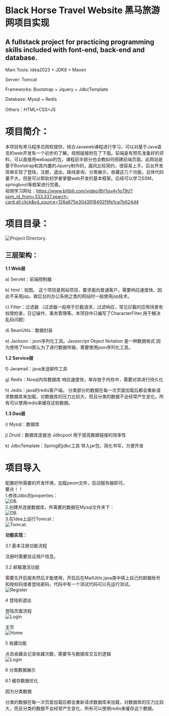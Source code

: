 # Black Horse Travel Website 黑马旅游网项目实现

## A fullstack project for practicing programming skills included with font-end, back-end and database.

Main Tools: Idea2023 + JDK8 + Maven

Server: Tomcat 

Frameworks: Bootstrap + Jquery + JdbcTemplate

Database: Mysql + Redis 

Others：HTML+CSS+JS

# **项目简介**：
  本项目有黑马程序员网校提供，结合Javaweb课程进行学习，可以对基于Java语言的web开发有一个初步的了解。视频链接附在了下面。前端是有预先准备好的资料，可以直接用webapp的包，课程前半部分也会教如何搭建前端页面。此网站是基于Bootstrap和其内置的Jquery制作的，画风比较简约，很容易上手。后台开发简单实现了登陆，注册，退出，路线查询，分类展示，收藏这几个功能。总体代码量不大，但是可以帮助初学者掌握web开发的基本框架。后续可以学习SSM，springboot等框架进行完善。    
视频学习网址：https://www.bilibili.com/video/BV1qv4y1o79t/?spm_id_from=333.337.search-card.all.click&vd_source=126a675e30d3918492f9fe1ca7b624d4

# 项目目录：  
 ![Project Directory](https://github.com/JasonZhang0305/githubimg/blob/main/img/projectd.jpeg).   

## 三层架构：

**1.1 Web层**

a) Servlet：前端控制器

b) html：视图。 这个项目是网站项目，要求面向普通客户，需要响应速度快，因此不采用jsp。做后台的办公系统之类的网站时一般使用jsp技术。

c) Filter：过滤器 （过滤器一般用于拦截请求，过滤响应，常见拦截的应用场景有权限检查，日记操作，事务管理等。本项目中只编写了CharacterFilter,用于解决乱码问题）

d) BeanUtils：数据封装

e) Jackson：json序列化工具。Javascript Object Notation 是一种数据格式 因为使用了html那么为了进行数据传输，需要使用json序列化工具。
  

**1.2 Service层**

f) Javamail：java发送邮件工具

g) Redis：Nosql内存数据库 响应速度快，单存放于内存中，需要对其进行持久化

h) Jedis：java的redis客户端。 分类部分的数据在每一次页面加载后都会重新请求数据库来加载，对数据库的压力比较大，而且分类的数据不会经常产生变化，所有可以使用redis来缓存这些数据。
  

**1.3 Dao层**

i) Mysql：数据库

j) Druid：数据库连接池 Jdbcpool 用于提高数据链接的效率性

k) JdbcTemplate：Spring的jdbc工具 导入jar包，简化书写，方便开发
  
# **项目导入**
配置好所需要的开发环境，加载peom文件，启动服务器即可。  
要点！！  
1.修改Jdbc的properties：    
![DB](https://github.com/JasonZhang0305/githubimg/blob/main/img/properties.jpeg).     
2.创建并连接数据库，所需要的数据在Mysql文件夹下：    
 ![DB](https://github.com/JasonZhang0305/githubimg/blob/main/img/database.jpeg).     
3.在Idea上运行Tomcat：    
 ![Tomcat](https://github.com/JasonZhang0305/githubimg/blob/main/img/tomcat.jpeg).     
  

**功能实现：**  
  
3.1 基本注册功能流程  
  
 注册时需要验证用户信息。  
  
 3.2 邮箱激活功能  
  
 需要先开启服务然后才能使用，开启后在MailUtils.java类中填上自己的邮箱账号和授权码或者登陆密码，代码中有一个测试代码可以先运行测试。   
 ![Register](https://github.com/JasonZhang0305/githubimg/blob/main/img/register.png)  
  

4 登陆和退出  

登陆页面流程    
![Login](https://github.com/JasonZhang0305/githubimg/blob/main/img/login.png)  
  
主页  
![Home](https://github.com/JasonZhang0305/githubimg/blob/main/img/home.jpeg)  

5 收藏功能  
  
点击收藏会记录收藏次数，需要写与数据库交互的逻辑  
![Login](https://github.com/JasonZhang0305/githubimg/blob/main/img/collections.jpeg)  
  
 
6 分类数据展示

 6.1 缓存数据优化

因为分类数据

分类的数据在每一次页面加载后都会重新请求数据库来加载，对数据库的压力比较大，而且分类的数据不会经常产生变化，所有可以使用redis来缓存这个数据。

